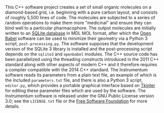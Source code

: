 This C++ software project creates a set of small organic molecules on a diamond-based grid, i.e. beginning with a pure carbon 
layout, and consists of roughly 5,500 lines of code. The molecules are subjected to a series of random operations to make them 
more "medicinal" and ensure they can bind well to a particular pharmacophore. The output molecules are initially written to an 
[SQLite database](https://www.sqlite.org) in MDL MOL format, after which the [Open Babel](http://www.openbabel.org) software can 
be used to minimize their geometry via a Python 3 script, <code>post-processing.py</code>. The software supposes that the 
development version of the SQLite 3 library is installed and the post-processing script depends on the <code>sqlite3</code> and 
<code>openbabel</code> modules. The C++ source code has been parallelized using the threading constructs introduced in the 2011 
C++ standard along with other aspects of modern C++ and it therefore requires a compiler compatible with the 2014 C++ standard. 
The Instrumentum software reads its parameters from a plain text file, an example of which is the included <code>parameters.txt</code> 
file, and there is also a Python 3 script, <code>editor.py</code>, which provides a portable graphical interface based on 
[Tkinter](https://en.wikipedia.org/wiki/Tkinter) for editing these parameter files which are used by the software. The Instrumentum 
software is released under the GNU Public License version 3.0; see the <code>LICENSE.txt</code> file or the 
[Free Software Foundation](https://www.fsf.org/licensing) for more details.    
